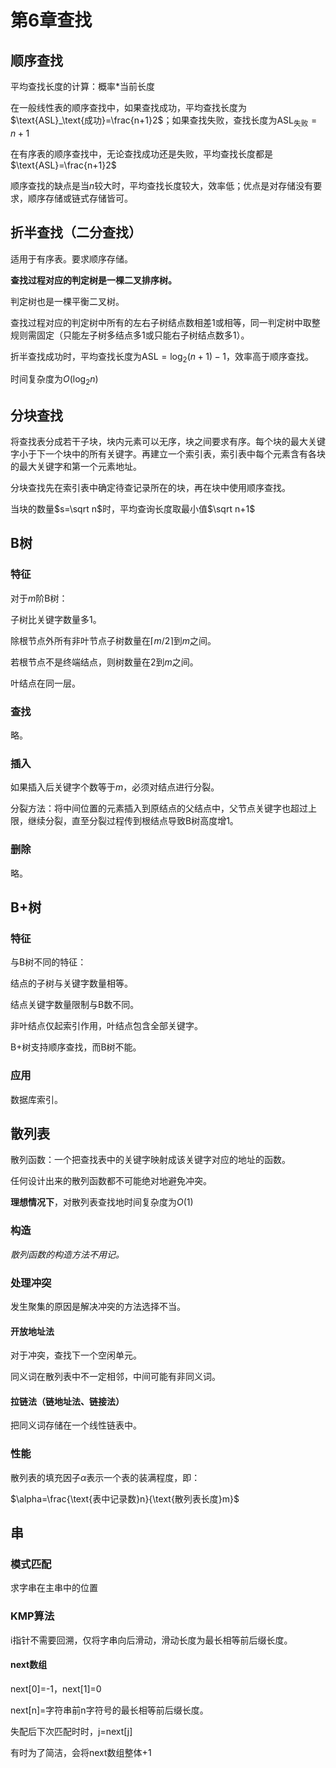 # 第6章查找

## 顺序查找

平均查找长度的计算：概率*当前长度



在一般线性表的顺序查找中，如果查找成功，平均查找长度为$\text{ASL}_\text{成功}=\frac{n+1}2$；如果查找失败，查找长度为$\text{ASL}_\text{失败}=n+1$

在有序表的顺序查找中，无论查找成功还是失败，平均查找长度都是$\text{ASL}=\frac{n+1}2$

顺序查找的缺点是当$n$较大时，平均查找长度较大，效率低；优点是对存储没有要求，顺序存储或链式存储皆可。



## 折半查找（二分查找）

适用于有序表。要求顺序存储。

**查找过程对应的判定树是一棵二叉排序树。**

判定树也是一棵平衡二叉树。

查找过程对应的判定树中所有的左右子树结点数相差1或相等，同一判定树中取整规则需固定（只能左子树多结点多1或只能右子树结点数多1）。

折半查找成功时，平均查找长度为$\text{ASL}=\log_2(n+1)-1$，效率高于顺序查找。

时间复杂度为$O(\log_2 n)$



## 分块查找

将查找表分成若干子块，块内元素可以无序，块之间要求有序。每个块的最大关键字小于下一个块中的所有关键字。再建立一个索引表，索引表中每个元素含有各块的最大关键字和第一个元素地址。

分块查找先在索引表中确定待查记录所在的块，再在块中使用顺序查找。

当块的数量$s=\sqrt n$时，平均查询长度取最小值$\sqrt n+1$

## B树

### 特征

对于$m$阶B树：

子树比关键字数量多1。

除根节点外所有非叶节点子树数量在$\lceil m/2 \rceil$到$m$之间。

若根节点不是终端结点，则树数量在2到$m$之间。

叶结点在同一层。

### 查找

略。

### 插入

如果插入后关键字个数等于$m$，必须对结点进行分裂。

分裂方法：将中间位置的元素插入到原结点的父结点中，父节点关键字也超过上限，继续分裂，直至分裂过程传到根结点导致B树高度增1。

### 删除

略。



## B+树

### 特征

与B树不同的特征：

结点的子树与关键字数量相等。

结点关键字数量限制与B数不同。

非叶结点仅起索引作用，叶结点包含全部关键字。

B+树支持顺序查找，而B树不能。

### 应用

数据库索引。

## 散列表

散列函数：一个把查找表中的关键字映射成该关键字对应的地址的函数。

任何设计出来的散列函数都不可能绝对地避免冲突。

**理想情况下**，对散列表查找地时间复杂度为$O(1)$

### 构造

*散列函数的构造方法不用记。*

### 处理冲突

发生聚集的原因是解决冲突的方法选择不当。

#### 开放地址法

对于冲突，查找下一个空闲单元。

同义词在散列表中不一定相邻，中间可能有非同义词。

#### 拉链法（链地址法、链接法）

把同义词存储在一个线性链表中。

### 性能

散列表的填充因子$\alpha$表示一个表的装满程度，即：

$\alpha=\frac{\text{表中记录数}n}{\text{散列表长度}m}$

## 串

### 模式匹配

求字串在主串中的位置

### KMP算法

i指针不需要回溯，仅将字串向后滑动，滑动长度为最长相等前后缀长度。

#### next数组

next[0]=-1，next[1]=0

next[n]=字符串前n字符号的最长相等前后缀长度。

失配后下次匹配时时，j=next[j]

有时为了简洁，会将next数组整体+1